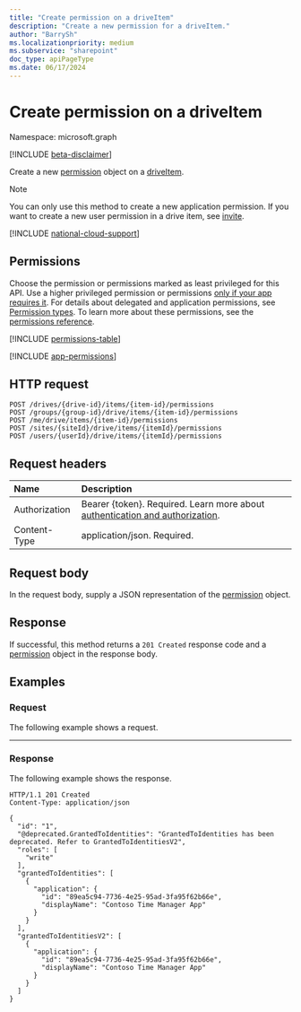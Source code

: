 ```yaml
---
title: "Create permission on a driveItem"
description: "Create a new permission for a driveItem."
author: "BarrySh"
ms.localizationpriority: medium
ms.subservice: "sharepoint"
doc_type: apiPageType
ms.date: 06/17/2024
---
```


# Create permission on a driveItem
Namespace: microsoft.graph

[!INCLUDE [beta-disclaimer](../../includes/beta-disclaimer.md)]

Create a new [permission](../resources/permission.md) object on a [driveItem](../resources/permission.md).

> [!NOTE]
> You can only use this method to create a new application permission. If you want to create a new user permission in a drive item, see [invite](./driveitem-invite.md).

[!INCLUDE [national-cloud-support](../../includes/all-clouds.md)]

## Permissions
Choose the permission or permissions marked as least privileged for this API. Use a higher privileged permission or permissions [only if your app requires it](/graph/permissions-overview#best-practices-for-using-microsoft-graph-permissions). For details about delegated and application permissions, see [Permission types](/graph/permissions-overview#permission-types). To learn more about these permissions, see the [permissions reference](/graph/permissions-reference).

<!-- { "blockType": "permissions", "name": "driveitem_post_permissions" } -->
[!INCLUDE [permissions-table](../includes/permissions/driveitem-post-permissions-permissions.md)]

[!INCLUDE [app-permissions](../includes/sharepoint-embedded-app-driveitem-permissions.md)]

## HTTP request

<!-- {
  "blockType": "ignored"
}
-->
``` http
POST /drives/{drive-id}/items/{item-id}/permissions
POST /groups/{group-id}/drive/items/{item-id}/permissions
POST /me/drive/items/{item-id}/permissions
POST /sites/{siteId}/drive/items/{itemId}/permissions
POST /users/{userId}/drive/items/{itemId}/permissions
```

## Request headers
|Name|Description|
|:---|:---|
|Authorization|Bearer {token}. Required. Learn more about [authentication and authorization](/graph/auth/auth-concepts).|
|Content-Type|application/json. Required.|

## Request body
In the request body, supply a JSON representation of the [permission](../resources/permission.md) object.

## Response

If successful, this method returns a `201 Created` response code and a [permission](../resources/permission.md) object in the response body.

## Examples

### Request

The following example shows a request.

<!-- {
  "blockType": "request",
  "name": "create_permission_from_"
}
-->

---

### Response

The following example shows the response.

<!-- {
  "blockType": "response",
  "truncated": true,
  "@odata.type": "microsoft.graph.permission"
}
-->
``` http
HTTP/1.1 201 Created
Content-Type: application/json

{
  "id": "1",
  "@deprecated.GrantedToIdentities": "GrantedToIdentities has been deprecated. Refer to GrantedToIdentitiesV2",
  "roles": [
    "write"
  ],
  "grantedToIdentities": [
    {
      "application": {
        "id": "89ea5c94-7736-4e25-95ad-3fa95f62b66e",
        "displayName": "Contoso Time Manager App"
      }
    }
  ],
  "grantedToIdentitiesV2": [
    {
      "application": {
        "id": "89ea5c94-7736-4e25-95ad-3fa95f62b66e",
        "displayName": "Contoso Time Manager App"
      }
    }
  ]
}
```

<!-- {
  "type": "#page.annotation",
  "section": "documentation",
  "tocPath": "Items/Permissions/Create driveitem permissions"
} -->
